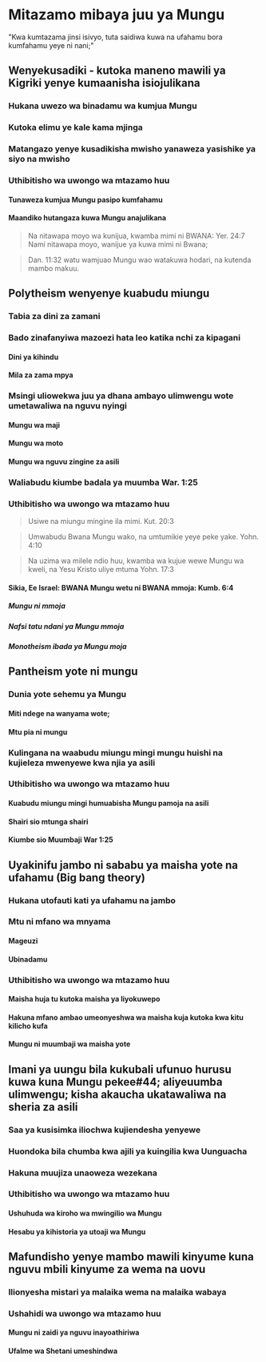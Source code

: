 # Mitazamo mibaya juu ya Mungu

"Kwa kumtazama jinsi isivyo, tuta saidiwa kuwa na ufahamu bora kumfahamu yeye ni nani;"

## Wenyekusadiki - kutoka maneno mawili ya Kigriki yenye kumaanisha isiojulikana

### Hukana uwezo wa binadamu wa kumjua Mungu

### Kutoka elimu ye kale kama mjinga

### Matangazo yenye kusadikisha mwisho yanaweza yasishike ya siyo na mwisho

### Uthibitisho wa uwongo wa mtazamo huu

#### Tunaweza kumjua Mungu pasipo kumfahamu

#### Maandiko hutangaza kuwa Mungu anajulikana

> Na nitawapa moyo wa kunijua, kwamba mimi ni BWANA: Yer. 24:7 Nami nitawapa moyo, wanijue ya kuwa mimi ni Bwana;

> Dan. 11:32 watu wamjuao Mungu wao watakuwa hodari, na kutenda mambo makuu.

## Polytheism wenyenye kuabudu miungu

### Tabia za dini za zamani

### Bado zinafanyiwa mazoezi hata leo katika nchi za kipagani

#### Dini ya kihindu

#### Mila za zama mpya

### Msingi uliowekwa juu ya dhana ambayo ulimwengu wote umetawaliwa na nguvu nyingi

#### Mungu wa maji

#### Mungu wa moto

#### Mungu wa nguvu zingine za asili

### Waliabudu kiumbe badala ya muumba War. 1:25

### Uthibitisho wa uwongo wa mtazamo huu

> Usiwe na miungu mingine ila mimi. Kut. 20:3

> Umwabudu Bwana Mungu wako, na umtumikie yeye peke yake. Yohn. 4:10

> Na uzima wa milele ndio huu, kwamba wa kujue wewe Mungu wa kweli, na Yesu Kristo uliye mtuma Yohn. 17:3

#### Sikia, Ee Israel: BWANA Mungu wetu ni BWANA mmoja: Kumb. 6:4

##### Mungu ni mmoja

##### Nafsi tatu ndani ya Mungu mmoja

##### Monotheism ibada ya Mungu moja

## Pantheism yote ni mungu

### Dunia yote sehemu ya Mungu

#### Miti ndege na wanyama wote;

#### Mtu pia ni mungu

### Kulingana na waabudu miungu mingi mungu huishi na kujieleza mwenyewe kwa njia ya asili

### Uthibitisho wa uwongo wa mtazamo huu

#### Kuabudu miungu mingi humuabisha Mungu pamoja na asili

#### Shairi sio mtunga shairi

#### Kiumbe sio Muumbaji War 1:25

## Uyakinifu jambo ni sababu ya maisha yote na ufahamu (Big bang theory)

### Hukana utofauti kati ya ufahamu na jambo

### Mtu ni mfano wa mnyama

#### Mageuzi

#### Ubinadamu

### Uthibitisho wa uwongo wa mtazamo huu

#### Maisha huja tu kutoka maisha ya liyokuwepo

#### Hakuna mfano ambao umeonyeshwa wa maisha kuja kutoka kwa kitu kilicho kufa

#### Mungu ni muumbaji wa maisha yote

## Imani ya uungu bila kukubali ufunuo hurusu kuwa kuna Mungu pekee#44; aliyeuumba ulimwengu; kisha akaucha ukatawaliwa na sheria za asili

### Saa ya kusisimka iliochwa kujiendesha yenyewe

### Huondoka bila chumba kwa ajili ya kuingilia kwa Uunguacha

### Hakuna muujiza unaoweza wezekana

### Uthibitisho wa uwongo wa mtazamo huu

#### Ushuhuda wa kiroho wa mwingilio wa Mungu

#### Hesabu ya kihistoria ya utoaji wa Mungu

## Mafundisho yenye mambo mawili kinyume kuna nguvu mbili kinyume za wema na uovu

### Ilionyesha mistari ya malaika wema na malaika wabaya

### Ushahidi wa uwongo wa mtazamo huu

#### Mungu ni zaidi ya nguvu inayoathiriwa

#### Ufalme wa Shetani umeshindwa
